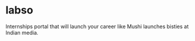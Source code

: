 # labso
Internships portal that will launch your career like Mushi launches bisties at Indian media.
